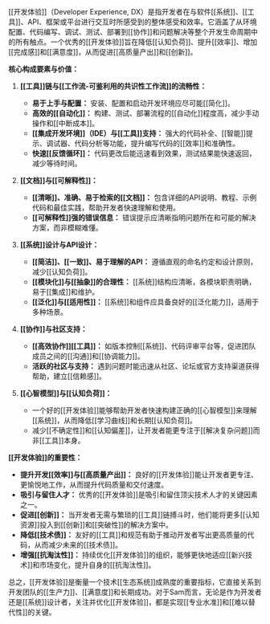 [[开发体验]]（Developer Experience, DX）是指开发者在与软件[[系统]]、[[工具]]、API、框架或平台进行交互时所感受到的整体感受和效率。它涵盖了从环境配置、代码编写、调试、测试、部署到[[协作]]和问题解决等整个开发生命周期中的所有触点。一个优秀的[[开发体验]]旨在降低[[认知负荷]]、提升[[效率]]、增加[[完成感]]和[[满意度]]，从而促进[[高质量产出]]和[[创新]]。

**核心构成要素与价值：**

1.  **[[工具]]链与[[工作流-可鉴利用的共识性工作流]]的流畅性：**
    *   **易于上手与配置：** 安装、配置和启动开发环境应尽可能[[简化]]。
    *   **高效的[[自动化]]：** 构建、测试、部署流程的[[自动化]]程度高，减少手动操作和[[中断成本]]。
    *   **[[集成开发环境]]（IDE）与[[工具]]支持：** 强大的代码补全、[[智能]]提示、调试器、代码分析等功能，提升编写代码的[[效率]]和准确性。
    *   **快速[[反馈循环]]：** 代码更改后能迅速看到效果，测试结果能快速返回，减少等待时间。

2.  **[[文档]]与[[可解释性]]：**
    *   **[[清晰]]、准确、易于检索的[[文档]]：** 包含详细的API说明、教程、示例代码和最佳实践，帮助开发者快速理解和使用。
    *   **[[可解释性]]强的错误信息：** 错误提示应清晰指明问题所在和可能的解决方案，而非模糊难懂。

3.  **[[系统]]设计与API设计：**
    *   **[[简洁]]、[[一致]]、易于理解的API：** 遵循直观的命名约定和设计原则，减少[[认知负荷]]。
    *   **[[模块化]]与[[抽象]]的合理性：** [[系统]]结构应清晰，各模块职责明确，易于[[集成]]和维护。
    *   **[[泛化]]与[[适用性]]：** [[系统]]和组件应具备良好的[[泛化能力]]，适用于多种场景。

4.  **[[协作]]与社区支持：**
    *   **[[高效协作]][[工具]]：** 如版本控制[[系统]]、代码评审平台等，促进团队成员之间的[[沟通]]和[[协调能力]]。
    *   **活跃的社区与支持：** 遇到问题时能迅速从社区、论坛或官方支持渠道获得帮助，建立[[信赖感]]。

5.  **[[心智模型]]与[[认知负荷]]：**
    *   一个好的[[开发体验]]能够帮助开发者快速构建正确的[[心智模型]]来理解[[系统]]，从而降低[[学习曲线]]和长期[[认知负荷]]。
    *   减少[[不确定性]]和[[认知偏差]]，让开发者能更专注于[[解决复杂问题]]而非[[工具]]本身。

**[[开发体验]]的重要性：**

*   **提升开发[[效率]]与[[高质量产出]]：** 良好的[[开发体验]]能让开发者更专注、更愉悦地工作，从而提升代码质量和交付速度。
*   **吸引与留住人才：** 优秀的[[开发体验]]是吸引和留住顶尖技术人才的关键因素之一。
*   **促进[[创新]]：** 当开发者无需与繁琐的[[工具]]链搏斗时，他们能将更多[[认知资源]]投入到[[创新]]和[[突破性]]的解决方案中。
*   **降低[[技术债]]：** 友好的[[工具]]和规范有助于推动开发者写出更高质量的代码，从而减少未来的[[技术债]]。
*   **增强[[抗淘汰性]]：** 持续优化[[开发体验]]的组织，能够更快地适应[[新兴技术]]和市场变化，提升自身的[[抗淘汰性]]。

总之，[[开发体验]]是衡量一个技术[[生态系统]]成熟度的重要指标，它直接关系到开发团队的[[生产力]]、[[满意度]]和长期成功。对于Sam而言，无论是作为开发者还是[[系统]]设计者，关注并优化[[开发体验]]，都是实现[[专业水准]]和[[难以替代性]]的关键。